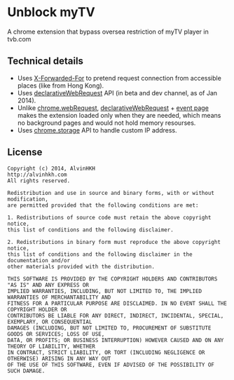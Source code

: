 # Unblock myTV

A chrome extension that bypass oversea restriction of myTV player in tvb.com


## Technical details

- Uses [X-Forwarded-For](http://en.wikipedia.org/wiki/X-Forwarded-For) to pretend request connection from accessible places (like from Hong Kong).
- Uses [declarativeWebRequest](https://developer.chrome.com/extensions/declarativeWebRequest.html) API (in beta and dev channel, as of Jan 2014).
 - Unlike [chrome.webRequest](https://developer.chrome.com/extensions/webRequest.html), [declarativeWebRequest](https://developer.chrome.com/extensions/declarativeWebRequest.html) + [event page](http://developer.chrome.com/extensions/event_pages.html) makes the extension loaded only when they are needed, which means no background pages and would not hold memory resourses.
- Uses [chrome.storage](http://developer.chrome.com/extensions/storage.html) API to handle custom IP address.

## License

	Copyright (c) 2014, AlvinHKH
	http://alvinhkh.com
	All rights reserved.

	Redistribution and use in source and binary forms, with or without modification, 
	are permitted provided that the following conditions are met:

	1. Redistributions of source code must retain the above copyright notice, 
	this list of conditions and the following disclaimer.
	
	2. Redistributions in binary form must reproduce the above copyright notice, 
	this list of conditions and the following disclaimer in the documentation and/or 
	other materials provided with the distribution.
	
	THIS SOFTWARE IS PROVIDED BY THE COPYRIGHT HOLDERS AND CONTRIBUTORS "AS IS" AND ANY EXPRESS OR 
	IMPLIED WARRANTIES, INCLUDING, BUT NOT LIMITED TO, THE IMPLIED WARRANTIES OF MERCHANTABILITY AND 
	FITNESS FOR A PARTICULAR PURPOSE ARE DISCLAIMED. IN NO EVENT SHALL THE COPYRIGHT HOLDER OR 
	CONTRIBUTORS BE LIABLE FOR ANY DIRECT, INDIRECT, INCIDENTAL, SPECIAL, EXEMPLARY, OR CONSEQUENTIAL 
	DAMAGES (INCLUDING, BUT NOT LIMITED TO, PROCUREMENT OF SUBSTITUTE GOODS OR SERVICES; LOSS OF USE, 
	DATA, OR PROFITS; OR BUSINESS INTERRUPTION) HOWEVER CAUSED AND ON ANY THEORY OF LIABILITY, WHETHER 
	IN CONTRACT, STRICT LIABILITY, OR TORT (INCLUDING NEGLIGENCE OR OTHERWISE) ARISING IN ANY WAY OUT 
	OF THE USE OF THIS SOFTWARE, EVEN IF ADVISED OF THE POSSIBILITY OF SUCH DAMAGE.